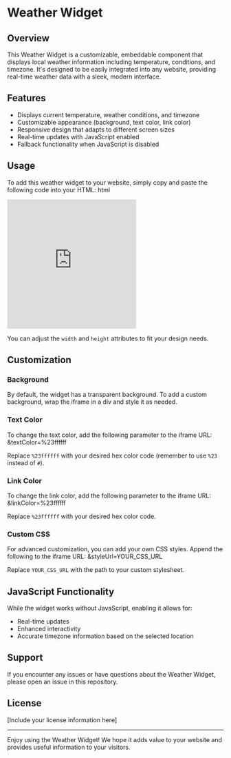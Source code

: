 # Weather Widget

## Overview

This Weather Widget is a customizable, embeddable component that displays local weather information including temperature, conditions, and timezone. It's designed to be easily integrated into any website, providing real-time weather data with a sleek, modern interface.

## Features

- Displays current temperature, weather conditions, and timezone
- Customizable appearance (background, text color, link color)
- Responsive design that adapts to different screen sizes
- Real-time updates with JavaScript enabled
- Fallback functionality when JavaScript is disabled

## Usage

To add this weather widget to your website, simply copy and paste the following code into your HTML:
html
<iframe src="https://lovepoity.github.io/weather-widget/" width="300" height="300" frameborder="0"></iframe>

You can adjust the `width` and `height` attributes to fit your design needs.

## Customization

### Background

By default, the widget has a transparent background. To add a custom background, wrap the iframe in a div and style it as needed.

### Text Color

To change the text color, add the following parameter to the iframe URL:
&textColor=%23ffffff

Replace `%23ffffff` with your desired hex color code (remember to use `%23` instead of `#`).

### Link Color

To change the link color, add the following parameter to the iframe URL:
&linkColor=%23ffffff

Replace `%23ffffff` with your desired hex color code.

### Custom CSS

For advanced customization, you can add your own CSS styles. Append the following to the iframe URL:
&styleUrl=YOUR_CSS_URL

Replace `YOUR_CSS_URL` with the path to your custom stylesheet.

## JavaScript Functionality

While the widget works without JavaScript, enabling it allows for:

- Real-time updates
- Enhanced interactivity
- Accurate timezone information based on the selected location

## Support

If you encounter any issues or have questions about the Weather Widget, please open an issue in this repository.

## License

[Include your license information here]

---

Enjoy using the Weather Widget! We hope it adds value to your website and provides useful information to your visitors.
